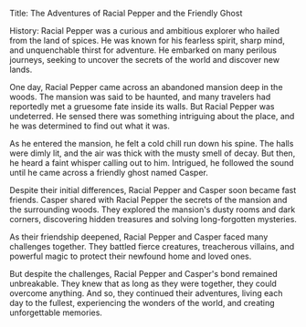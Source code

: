 Title: The Adventures of Racial Pepper and the Friendly Ghost

History:
Racial Pepper was a curious and ambitious explorer who hailed from the land of spices. He was known for his fearless spirit, sharp mind, and unquenchable thirst for adventure. He embarked on many perilous journeys, seeking to uncover the secrets of the world and discover new lands.

One day, Racial Pepper came across an abandoned mansion deep in the woods. The mansion was said to be haunted, and many travelers had reportedly met a gruesome fate inside its walls. But Racial Pepper was undeterred. He sensed there was something intriguing about the place, and he was determined to find out what it was.

As he entered the mansion, he felt a cold chill run down his spine. The halls were dimly lit, and the air was thick with the musty smell of decay. But then, he heard a faint whisper calling out to him. Intrigued, he followed the sound until he came across a friendly ghost named Casper.

Despite their initial differences, Racial Pepper and Casper soon became fast friends. Casper shared with Racial Pepper the secrets of the mansion and the surrounding woods. They explored the mansion's dusty rooms and dark corners, discovering hidden treasures and solving long-forgotten mysteries.

As their friendship deepened, Racial Pepper and Casper faced many challenges together. They battled fierce creatures, treacherous villains, and powerful magic to protect their newfound home and loved ones.

But despite the challenges, Racial Pepper and Casper's bond remained unbreakable. They knew that as long as they were together, they could overcome anything. And so, they continued their adventures, living each day to the fullest, experiencing the wonders of the world, and creating unforgettable memories.